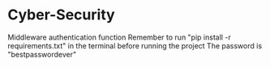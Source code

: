 # Cyber-Security
Middleware authentication function
Remember to run "pip install -r requirements.txt" in the terminal before running the project
The password is "bestpasswordever"
